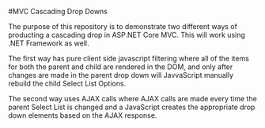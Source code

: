 #MVC Cascading Drop Downs

The purpose of this repository is to demonstrate two different ways of producting a cascading drop in ASP.NET Core MVC. This will work using .NET Framework as well.

The first way has pure client side javascript filtering where all of the items for both the parent and child are rendered in the DOM, and only after changes are made in the parent drop down will JavvaScript manually rebuild the child Select List Options.

The second way uses AJAX calls where AJAX calls are made every time the parent Select List is changed and a JavaScript creates the appropriate drop down elements based on the AJAX response.